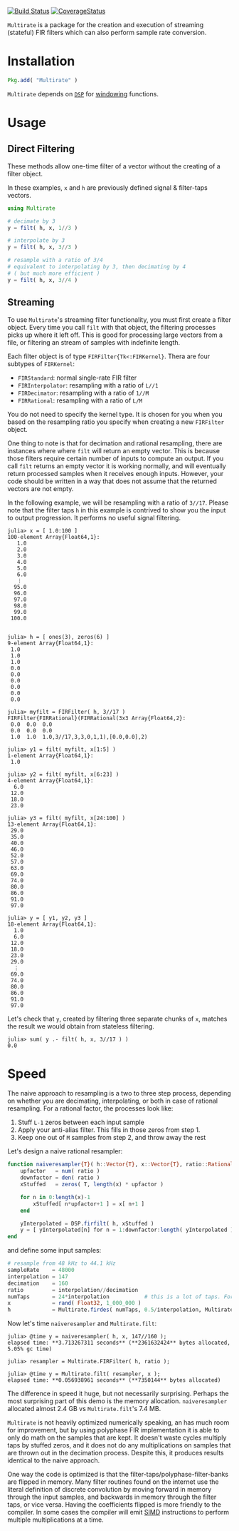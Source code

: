 [![Build Status](https://travis-ci.org/JayKickliter/Multirate.jl.svg?branch=master)](https://travis-ci.org/JayKickliter/Multirate.jl)
[![CoverageStatus](https://coveralls.io/repos/JayKickliter/Multirate.jl/badge.png)](https://coveralls.io/r/JayKickliter/Multirate.jl)

`Multirate` is a package for the creation and execution of streaming (stateful) FIR filters which can also perform sample rate conversion.

# Installation

```julia
Pkg.add( "Multirate" )
```

`Multirate` depends on [`DSP`](https://github.com/JuliaDSP/DSP.jl) for [windowing](http://en.wikipedia.org/wiki/Window_function) functions.

# Usage

## Direct Filtering ##

These methods allow one-time filter of a vector without the creating of a filter object.

In these examples, `x` and `h` are previously defined signal & filter-taps vectors.

```julia
using Multirate

# decimate by 3
y = filt( h, x, 1//3 )

# interpolate by 3 
y = filt( h, x, 3//3 )

# resample with a ratio of 3/4
# equivalent to interpolating by 3, then decimating by 4
# ( but much more efficient )
y = filt( h, x, 3//4 )
```

## Streaming ##

To use `Multirate`'s streaming filter functionality, you must first create a filter object. Every time you call `filt` with that object, the filtering processes picks up where it left off. This is good for processing large vectors from a file, or filtering an stream of samples with indefinite length.

Each filter object is of type `FIRFilter{Tk<:FIRKernel}`. Thera are four subtypes of `FIRKernel`:

* `FIRStandard`: normal single-rate FIR filter
* `FIRInterpolator`: resampling with a ratio of `L//1`
* `FIRDecimator`: resampling with a ratio of `1//M`
* `FIRRational`: resampling with a ratio of `L/M`

You do not need to specify the kernel type. It is chosen for you when you based on the resampling ratio you specify when creating a new `FIRFilter` object.

One thing to note is that for decimation and rational resampling, there are instances where where `filt` will return an empty vector. This is because those filters require certain number of inputs to compute an output. If you  call `filt` returns an empty vector it is working normally, and will eventually return processed samples when it receives enough inputs. However, your code should be written in a way that does not assume that the returned vectors are not empty.

In the following example, we will be resampling with a ratio of `3//17`. Please note that the filter taps `h` in this example is contrived to show you the input to output progression. It performs no useful signal filtering.

```jlcon
julia> x = [ 1.0:100 ]
100-element Array{Float64,1}:
   1.0
   2.0
   3.0
   4.0
   5.0
   6.0
   ⋮
  95.0
  96.0
  97.0
  98.0
  99.0
 100.0


julia> h = [ ones(3), zeros(6) ]
9-element Array{Float64,1}:
 1.0
 1.0
 1.0
 0.0
 0.0
 0.0
 0.0
 0.0
 0.0

julia> myfilt = FIRFilter( h, 3//17 )
FIRFilter{FIRRational}(FIRRational(3x3 Array{Float64,2}:
 0.0  0.0  0.0
 0.0  0.0  0.0
 1.0  1.0  1.0,3//17,3,3,0,1,1),[0.0,0.0],2)

julia> y1 = filt( myfilt, x[1:5] )
1-element Array{Float64,1}:
 1.0

julia> y2 = filt( myfilt, x[6:23] )
4-element Array{Float64,1}:
  6.0
 12.0
 18.0
 23.0

julia> y3 = filt( myfilt, x[24:100] )
13-element Array{Float64,1}:
 29.0
 35.0
 40.0
 46.0
 52.0
 57.0
 63.0
 69.0
 74.0
 80.0
 86.0
 91.0
 97.0

julia> y = [ y1, y2, y3 ]
18-element Array{Float64,1}:
  1.0
  6.0
 12.0
 18.0
 23.0
 29.0
  ⋮
 69.0
 74.0
 80.0
 86.0
 91.0
 97.0
```

Let's check that `y`, created by filtering three separate chunks of `x`, matches the result we would obtain from stateless filtering.

```jlcon
julia> sum( y .- filt( h, x, 3//17 ) )
0.0
```

# Speed

The naive approach to resampling is a two to three step process, depending on whether you are decimating, interpolating, or both in case of rational resampling. For a rational factor, the processes look like:

1. Stuff `L-1` zeros between each input sample
2. Apply your anti-alias filter. This fills in those zeros from step 1.
3. Keep one out of `M` samples from step 2, and throw away the rest

Let's design a naive rational resampler:

```julia
function naiveresampler{T}( h::Vector{T}, x::Vector{T}, ratio::Rational{Int} )
    upfactor   = num( ratio )
    downfactor = den( ratio )
    xStuffed   = zeros( T, length(x) * upfactor )

    for n in 0:length(x)-1
        xStuffed[ n*upfactor+1 ] = x[ n+1 ]
    end

    yInterpolated = DSP.firfilt( h, xStuffed )
    y = [ yInterpolated[n] for n = 1:downfactor:length( yInterpolated ) ]
end
```

and define some input samples:

```julia
# resample from 48 kHz to 44.1 kHz
sampleRate    = 48000
interpolation = 147
decimation    = 160
ratio         = interpolation//decimation
numTaps       = 24*interpolation           # this is a lot of taps. For my work typically use less than 60
x             = rand( Float32, 1_000_000 )
h             = Multirate.firdes( numTaps, 0.5/interpolation, Multirate.kaiser, beta = 7.8562  )
```

Now let's time `naiveresampler` and `Multirate.filt`:

```jlcon
julia> @time y = naiveresampler( h, x, 147//160 );
elapsed time: **3.713267311 seconds** (**2361632424** bytes allocated, 5.05% gc time)
```

```jlcon
julia> resampler = Multirate.FIRFilter( h, ratio );

julia> @time y = Multirate.filt( resampler, x );
elapsed time: **0.056938961 seconds** (**7350144** bytes allocated)
```

The difference in speed it huge, but not necessarily surprising. Perhaps the most surprising part of this demo is the memory allocation. `naiveresampler` allocated almost 2.4 GB vs `Multirate.filt`'s 7.4 MB.

`Multirate` is not heavily optimized numerically speaking, an has much room for improvement, but by using polyphase FIR implementation it is able to only do math on the samples that are kept. It doesn't waste cycles multiply taps by stuffed zeros, and it does not do any multiplications on samples that are thrown out in the decimation process. Despite this, it produces results identical to the naive approach.

One way the code is optimized is that the filter-taps/polyphase-filter-banks are flipped in memory. Many filter routines found on the internet use the literal definition of discrete convolution by moving forward in memory through the input samples, and backwards in memory through the filter taps, or vice versa. Having the coefficients flipped is more friendly to the compiler. In some cases the compiler will emit [SIMD](http://en.wikipedia.org/wiki/SIMD) instructions to perform multiple multiplications at a time.